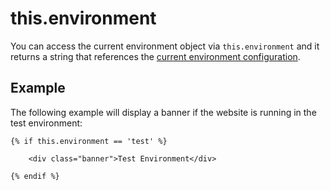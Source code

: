 # this.environment

You can access the current environment object via `this.environment` and it returns a string that references the [current environment configuration](../../docs/setup/configuration#environment-configuration).

## Example

The following example will display a banner if the website is running in the test environment:

```twig
{% if this.environment == 'test' %}

    <div class="banner">Test Environment</div>

{% endif %}
```
